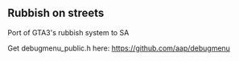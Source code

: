 ## Rubbish on streets

Port of GTA3's rubbish system to SA

Get debugmenu_public.h here: https://github.com/aap/debugmenu
